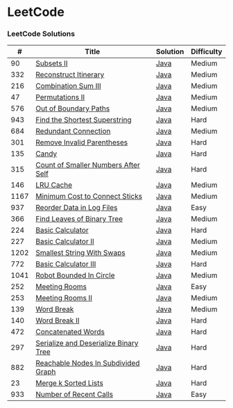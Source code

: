 LeetCode
========

### LeetCode Solutions


| # | Title | Solution | Difficulty |
|---| ----- | -------- | ---------- |
|90|[Subsets II](https://leetcode.com/problems/subsets-ii/) | [Java](./Solutions/90.java)|Medium|
|332|[Reconstruct Itinerary](https://leetcode.com/problems/reconstruct-itinerary/) | [Java](./Solutions/332.java)|Medium|
|216|[Combination Sum III](https://leetcode.com/problems/combination-sum-iii/submissions/) | [Java](./Solutions/216.java)|Medium|
|47|[Permutations II](https://leetcode.com/problems/permutations-ii/) | [Java](./Solutions/47.java)|Medium|
|576|[Out of Boundary Paths](https://leetcode.com/problems/out-of-boundary-paths/) | [Java](./Solutions/576.java)|Medium|
|943|[Find the Shortest Superstring](https://leetcode.com/problems/find-the-shortest-superstring/) | [Java](./Solutions/943.java)|Hard|
|684|[Redundant Connection](https://leetcode.com/problems/redundant-connection/) | [Java](./Solutions/684.java)|Medium|
|301|[Remove Invalid Parentheses](https://leetcode.com/problems/remove-invalid-parentheses/) | [Java](./Solutions/301.java)|Hard|
|135|[Candy](https://leetcode.com/problems/candy/) | [Java](./Solutions/135.java)|Hard|
|315|[Count of Smaller Numbers After Self](https://leetcode.com/problems/count-of-smaller-numbers-after-self/) | [Java](./Solutions/315.java)|Hard|
|146|[LRU Cache](https://leetcode.com/problems/lru-cache/) | [Java](./Solutions/146.java)|Medium|
|1167|[Minimum Cost to Connect Sticks](https://leetcode.com/problems/minimum-cost-to-connect-sticks/) | [Java](./Solutions/1167.java)|Medium|
|937|[Reorder Data in Log Files](https://leetcode.com/problems/reorder-data-in-log-files/) | [Java](./Solutions/937.java)|Easy|
|366|[Find Leaves of Binary Tree](https://leetcode.com/problems/find-leaves-of-binary-tree/) | [Java](./Solutions/366.java)|Medium|
|224|[Basic Calculator](https://leetcode.com/problems/basic-calculator/) | [Java](./Solutions/224.java)|Hard|
|227|[Basic Calculator II](https://leetcode.com/problems/basic-calculator-ii/) | [Java](./Solutions/227.java)|Medium|
|1202|[Smallest String With Swaps](https://leetcode.com/problems/smallest-string-with-swaps/) | [Java](./Solutions/1202.java)|Medium|
|772|[Basic Calculator III](https://leetcode.com/problems/basic-calculator-iii/) | [Java](./Solutions/772.java)|Hard|
|1041|[Robot Bounded In Circle](https://leetcode.com/problems/robot-bounded-in-circle/) | [Java](./Solutions/1041.java)|Medium|
|252|[Meeting Rooms](https://leetcode.com/problems/meeting-rooms/) | [Java](./Solutions/252.java)|Easy|
|253|[Meeting Rooms II](https://leetcode.com/problems/meeting-rooms-ii/) | [Java](./Solutions/253.java)|Medium|
|139|[Word Break](https://leetcode.com/problems/word-break/) | [Java](./Solutions/139.java)|Medium|
|140|[Word Break II](https://leetcode.com/problems/word-break-ii/) | [Java](./Solutions/140.java)|Hard|
|472|[Concatenated Words](https://leetcode.com/problems/concatenated-words/) | [Java](./Solutions/472.java)|Hard|
|297|[Serialize and Deserialize Binary Tree](https://leetcode.com/problems/serialize-and-deserialize-binary-tree/) | [Java](./Solutions/297.java)|Hard|
|882|[Reachable Nodes In Subdivided Graph](https://leetcode.com/problems/reachable-nodes-in-subdivided-graph/) | [Java](./Solutions/882.java)|Hard|
|23|[Merge k Sorted Lists](https://leetcode.com/problems/merge-k-sorted-lists/) | [Java](./Solutions/23.java)|Hard|
|933|[Number of Recent Calls](https://leetcode.com/problems/number-of-recent-calls/) | [Java](./Solutions/933.java)|Easy|